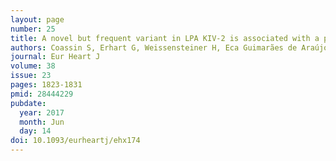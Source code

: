 ```yaml
---
layout: page
number: 25
title: A novel but frequent variant in LPA KIV-2 is associated with a pronounced Lp(a) and cardiovascular risk reduction
authors: Coassin S, Erhart G, Weissensteiner H, Eca Guimarães de Araújo M, Lamina C, Schönherr S, Forer L, Haun M, Losso JL, Köttgen A, Schmidt K, Utermann G, Peters A, Gieger C, Strauch K, Finkenstedt A, Bale R, Zoller H, Paulweber B, Eckardt KU, Hüttenhofer A, Huber LA, Kronenberg F
journal: Eur Heart J
volume: 38
issue: 23
pages: 1823-1831
pmid: 28444229
pubdate:
  year: 2017
  month: Jun
  day: 14
doi: 10.1093/eurheartj/ehx174
---
```

